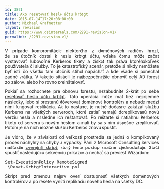 ```yaml
---
id: 3891
title: Ako resetovať heslo účtu krbtgt
date: 2015-07-14T17:20:08+00:00
author: Michael Grafnetter
layout: revision
guid: https://www.dsinternals.com/2291-revision-v1/
permalink: /2291-revision-v1/
---
```

<p style="text-align: justify;">
  V&nbsp;prípade kompromitácie niektorého z doménových radičov hrozí, že sa útočník dostal k&nbsp;heslu krbtgt účtu, vďaka čomu môže začat <a title="mimikatz - Golden Ticket" href="http://rycon.hu/papers/goldenticket.html">vystavovať ľubovoľné Kerberos tikety</a> a získať tak práva ktoréhokoľvek používateľa či&nbsp;služby. To&nbsp;je katastrofický scenár, pretože si&nbsp;nikdy nemôžete byť istí, čo všetko tam útočník stihol napáchať a kde všade si&nbsp;ponechal zadné vrátka. V&nbsp;takejto situácii je najbezpečnejšie obnoviť celý AD forest zo zálohy, alebo ho&nbsp;rovno preinštalovať.
</p>

<p style="text-align: justify;">
  Pokiaľ sa&nbsp;rozhodnete pre&nbsp;obnovu forestu, nezabudnite 2-krát po sebe <a title="KDC Password Configuration" href="https://technet.microsoft.com/en-us/library/cc734032.aspx">resetovať heslo účtu krbtgt</a>. Táto operácia môže mať tiež nepríjemné následky, lebo&nbsp;si prestanú dôverovať doménové kontroléry a nebude medzi nimi fungovať replikácia. Ak to nastane, je&nbsp;nutné dočasne zakázať službu Kerberos na&nbsp;všetkých serveroch, ktoré zatiaľ nemajú doreplikovanú novú verziu hesla a následne ich reštartovať. Po reštarte si&nbsp;natiahnu Kerberos tikety od serveru s novým heslom a mali by&nbsp;sa&nbsp;s ním úspešne zreplikovať. Potom je&nbsp;na nich možné službu Kerberos znovu spustiť.
</p>

<p style="text-align: justify;">
  Je&nbsp;vidno, že v závislosti od veľkosti prostredia sa&nbsp;jedná o komplikovaný proces náchylný na chyby a výpadky. Páni z Microsoft Consulting Services našťastie <a title="Reset the&nbsp;krbtgt account password/keys" href="https://gallery.technet.microsoft.com/Reset-the-krbtgt-account-581a9e51">zverejnili skript</a>, ktorý tento postup značne zjednodušuje. Stačí spustiť nasledujúcu sekvenciu príkazov a nechať sa&nbsp;previesť Wizardom:
</p>

<pre class="lang:ps">Set-ExecutionPolicy RemoteSigned
.\Reset-KrbtgtInteractive.ps1</pre>

<p style="text-align: justify;">
  Skript pred zmenou najprv overí dostupnosť všetkých doménových kontrolérov a po resete vynúti replikáciu nového hesla na všetky DC.
</p>